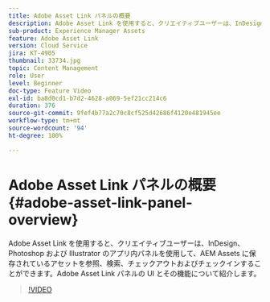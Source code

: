 ```yaml
---
title: Adobe Asset Link パネルの概要
description: Adobe Asset Link を使用すると、クリエイティブユーザーは、InDesign、Photoshop および Illustrator のアプリ内パネルを使用して、AEM Assets に保存されているアセットを参照、検索、チェックアウトおよびチェックインすることができます。Adobe Asset Link パネルの UI とその機能について紹介します。
sub-product: Experience Manager Assets
feature: Adobe Asset Link
version: Cloud Service
jira: KT-4905
thumbnail: 33734.jpg
topic: Content Management
role: User
level: Beginner
doc-type: Feature Video
exl-id: ba8d0cd1-b7d2-4628-a069-5ef21cc214c6
duration: 376
source-git-commit: 9fef4b77a2c70c8cf525d42686f4120e481945ee
workflow-type: tm+mt
source-wordcount: '94'
ht-degree: 100%

---
```


# Adobe Asset Link パネルの概要 {#adobe-asset-link-panel-overview}

Adobe Asset Link を使用すると、クリエイティブユーザーは、InDesign、Photoshop および Illustrator のアプリ内パネルを使用して、AEM Assets に保存されているアセットを参照、検索、チェックアウトおよびチェックインすることができます。Adobe Asset Link パネルの UI とその機能について紹介します。

>[!VIDEO](https://video.tv.adobe.com/v/33734?quality=12&learn=on)
